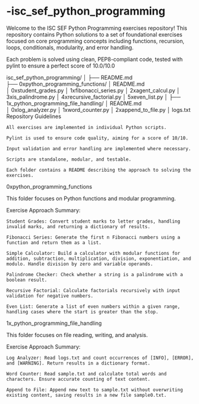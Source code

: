 # -isc_sef_python_programming
Welcome to the ISC SEF Python Programming exercises repository!
This repository contains Python solutions to a set of foundational exercises focused on core programming concepts including functions, recursion, loops, conditionals, modularity, and error handling.

Each problem is solved using clean, PEP8-compliant code, tested with pylint to ensure a perfect score of 10.0/10.0

isc_sef_python_programming/
│
├── README.md                 
├── 0xpython_programming_functions/
│       README.md              
│        0xstudent_grades.py
│        1xfibonacci_series.py
│        2xagent_calcul.py
│        3xis_palindrome.py
│        4xrecursive_factorial.py
│        5xeven_list.py
│
├── 1x_python_programming_file_handling/
│        README.md              
│        0xlog_analyzer.py
│       1xword_counter.py
│       2xappend_to_file.py
│       logs.txt
    Repository Guidelines

    All exercises are implemented in individual Python scripts.

    Pylint is used to ensure code quality, aiming for a score of 10/10.

    Input validation and error handling are implemented where necessary.

    Scripts are standalone, modular, and testable.

    Each folder contains a README describing the approach to solving the exercises.

0xpython_programming_functions

This folder focuses on Python functions and modular programming.

Exercise Approach Summary:

    Student Grades: Convert student marks to letter grades, handling invalid marks, and returning a dictionary of results.

    Fibonacci Series: Generate the first n Fibonacci numbers using a function and return them as a list.

    Simple Calculator: Build a calculator with modular functions for addition, subtraction, multiplication, division, exponentiation, and modulo. Handle division by zero and variable operands.

    Palindrome Checker: Check whether a string is a palindrome with a boolean result.

    Recursive Factorial: Calculate factorials recursively with input validation for negative numbers.

    Even List: Generate a list of even numbers within a given range, handling cases where the start is greater than the stop.

1x_python_programming_file_handling

This folder focuses on file reading, writing, and analysis.

Exercise Approach Summary:

    Log Analyzer: Read logs.txt and count occurrences of [INFO], [ERROR], and [WARNING]. Return results in a dictionary format.

    Word Counter: Read sample.txt and calculate total words and characters. Ensure accurate counting of text content.

    Append to File: Append new text to sample.txt without overwriting existing content, saving results in a new file sample0.txt.

